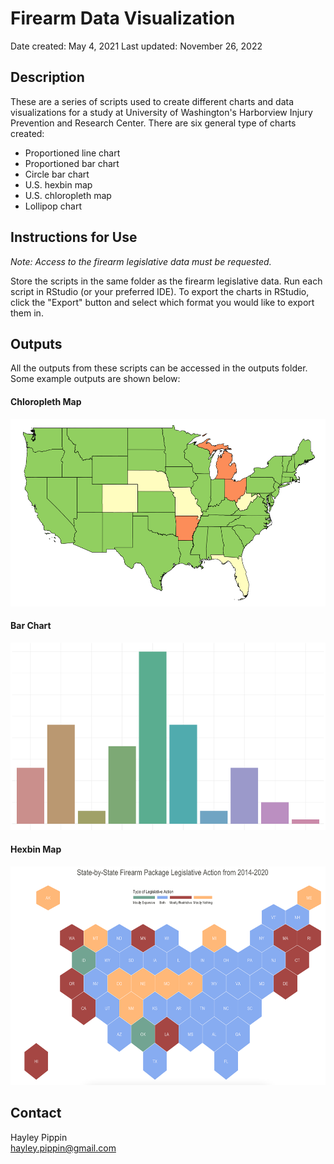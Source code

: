 # Firearm Data Visualization
Date created: May 4, 2021
Last updated: November 26, 2022

## Description
These are a series of scripts used to create different charts and data visualizations for a study at 
University of Washington's Harborview Injury Prevention and Research Center. There are six general type of charts created:
* Proportioned line chart
* Proportioned bar chart
* Circle bar chart
* U.S. hexbin map
* U.S. chloropleth map
* Lollipop chart

## Instructions for Use
*Note: Access to the firearm legislative data must be requested.* 

Store the scripts in the same folder as the firearm legislative data. Run each script in RStudio (or your preferred IDE). To export the charts in RStudio, 
click the "Export" button and select which format you would like to export them in. 

## Outputs
All the outputs from these scripts can be accessed in the outputs folder. Some example outputs are shown below:

#### Chloropleth Map

<img src="outputs/fig1-state-reporting-type.png" style="width:550px;height:300px;">

#### Bar Chart

<img src="outputs/fig2-event-reporting-nics.png" style="width:550px;height:300px;">

#### Hexbin Map

<img src="outputs/figure4_table2_plot.png" style="width:550px;height:350px;">


## Contact
Hayley Pippin  
hayley.pippin@gmail.com
